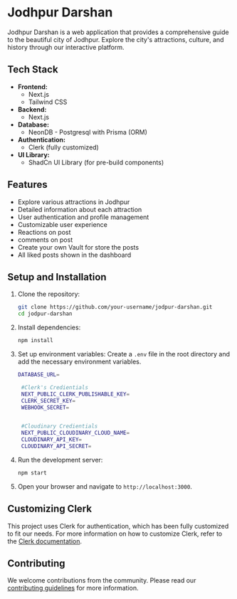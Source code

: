 # Jodhpur Darshan

Jodhpur Darshan is a web application that provides a comprehensive guide to the beautiful city of Jodhpur. Explore the city's attractions, culture, and history through our interactive platform.

## Tech Stack

- **Frontend:**
  - Next.js
  - Tailwind CSS
- **Backend:**
  - Next.js
- **Database:**
  - NeonDB - Postgresql with Prisma (ORM)
- **Authentication:**
  - Clerk (fully customized)
- **UI Library:**
  - ShadCn UI Library (for pre-build components)

## Features

- Explore various attractions in Jodhpur
- Detailed information about each attraction
- User authentication and profile management
- Customizable user experience
- Reactions on post
- comments on post
- Create your own Vault for store the posts
- All liked posts shown in the dashboard

## Setup and Installation

1. Clone the repository:

   ```bash
   git clone https://github.com/your-username/jodpur-darshan.git
   cd jodpur-darshan
   ```

2. Install dependencies:

   ```bash
   npm install
   ```

3. Set up environment variables:
   Create a `.env` file in the root directory and add the necessary environment variables.

   ```bash
   DATABASE_URL=

    #Clerk's Credientials
    NEXT_PUBLIC_CLERK_PUBLISHABLE_KEY=
    CLERK_SECRET_KEY=
    WEBHOOK_SECRET=


    #Cloudinary Credientials
    NEXT_PUBLIC_CLOUDINARY_CLOUD_NAME=
    CLOUDINARY_API_KEY=
    CLOUDINARY_API_SECRET=
   ```

4. Run the development server:

   ```bash
   npm start
   ```

5. Open your browser and navigate to `http://localhost:3000`.

## Customizing Clerk

This project uses Clerk for authentication, which has been fully customized to fit our needs. For more information on how to customize Clerk, refer to the [Clerk documentation](https://clerk.dev/docs).

## Contributing

We welcome contributions from the community. Please read our [contributing guidelines](CONTRIBUTING.md) for more information.
